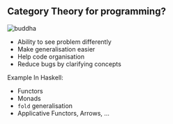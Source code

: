 Category Theory for programming?
--------------------------------

<img class="right" src="categories/img/buddha.png" alt="buddha"/>

- Ability to see problem differently
- Make generalisation easier
- Help code organisation
- Reduce bugs by clarifying concepts

Example In Haskell:

- Functors
- Monads
- `fold` generalisation
- Applicative Functors, Arrows, ...
